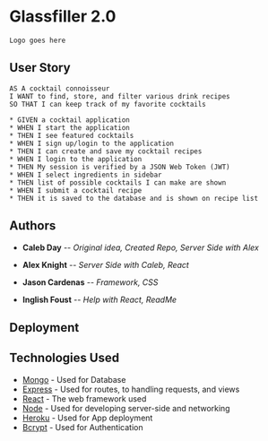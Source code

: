 # Glassfiller 2.0

```Logo goes here```

## User Story
```
AS A cocktail connoisseur 
I WANT to find, store, and filter various drink recipes
SO THAT I can keep track of my favorite cocktails
```

```
* GIVEN a cocktail application
* WHEN I start the application 
* THEN I see featured cocktails
* WHEN I sign up/login to the application
* THEN I can create and save my cocktail recipes
* WHEN I login to the application
* THEN My session is verified by a JSON Web Token (JWT)
* WHEN I select ingredients in sidebar
* THEN list of possible cocktails I can make are shown
* WHEN I submit a cocktail recipe 
* THEN it is saved to the database and is shown on recipe list
```


## Authors
* **Caleb Day** -- *Original idea, Created Repo, Server Side with Alex* 

* **Alex Knight** -- *Server Side with Caleb, React*

* **Jason Cardenas** -- *Framework, CSS*

* **Inglish Foust** -- *Help with React, ReadMe*


## Deployment


## Technologies Used
* [Mongo](www.npmjs.com/package/mongodb) - Used for Database
* [Express](https://www.npmjs.com/package/express) - Used for routes, to handling requests, and views
* [React](https://github.com/reactjs/reactjs.org) - The web framework used
* [Node](https://www.npmjs.com/package/node) - Used for developing server-side and networking
* [Heroku](https://devcenter.heroku.com/categories/reference) - Used for App deployment
* [Bcrypt](https://www.npmjs.com/package/bcrypt) - Used for Authentication